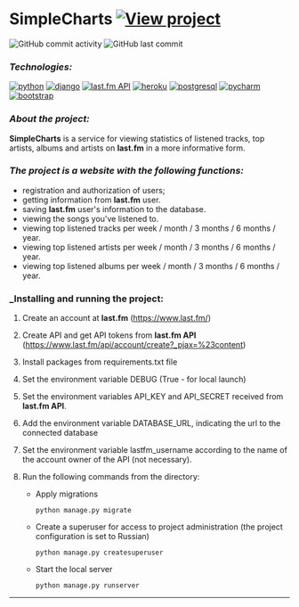 # SimpleCharts [![View project](https://img.shields.io/badge/view-project-brightgreen)](https://simplechartsgrads.herokuapp.com/)

![GitHub commit activity](https://img.shields.io/github/commit-activity/y/Trivium0911/SimpleCharts?color=brightgreen&style=plastic)
![GitHub last commit](https://img.shields.io/github/last-commit/Trivium0911/SimpleCharts?style=plastic)


### _Technologies:_
[![python](https://img.shields.io/badge/Python-FFD43B?style=for-the-badge&logo=python&logoColor=darkgreen)](https://www.python.org/)
[![django](https://img.shields.io/badge/Django-092E20?style=for-the-badge&logo=django&logoColor=green)](https://docs.djangoproject.com/en/3.2/)
[![last.fm API](https://img.shields.io/badge/last.fm_API-100000?style=for-the-badge&logo=last.fm&logoColor=EA0303&labelColor=121111&color=151515)](https://www.last.fm/api/)
[![heroku](https://img.shields.io/badge/Heroku-430098?style=for-the-badge&logo=heroku&logoColor=white)](https://devcenter.heroku.com/categories/reference)
[![postgresql](https://img.shields.io/badge/PostgreSQL-316192?style=for-the-badge&logo=postgresql&logoColor=white)](https://www.postgresql.org/)
[![pycharm](https://img.shields.io/badge/pycharm-143?style=for-the-badge&logo=pycharm&logoColor=black&color=black&labelColor=green)](https://www.jetbrains.com/ru-ru/pycharm/)
[![bootstrap](https://img.shields.io/badge/Bootstrap-563D7C?style=for-the-badge&logo=bootstrap&logoColor=white)](https://getbootstrap.com/)

### _About the project:_

__SimpleCharts__ is a service for viewing statistics of listened tracks, top artists, albums and artists on __last.fm__ in a more informative form.

### _The project is a website with the following functions:_

* registration and authorization of users;
* getting information from __last.fm__ user.
* saving __last.fm__ user's information to the database.
* viewing the songs you've listened to.
* viewing top listened tracks per week / month / 3 months / 6 months / year.
* viewing top listened artists per week / month / 3 months / 6 months / year.
* viewing top listened albums per week / month / 3 months / 6 months / year.


### _Installing and running the project:
1. Create an account at __last.fm__ (https://www.last.fm/)
2. Create API and get API tokens from __last.fm API__ (https://www.last.fm/api/account/create?_pjax=%23content)
3. Install packages from requirements.txt file
4. Set the environment variable DEBUG (True - for local launch)
5. Set the environment variables API_KEY and API_SECRET received from __last.fm API__.
6. Add the environment variable DATABASE_URL, indicating the url to the connected database
7. Set the environment variable lastfm_username according to the name of the account owner of the API (not necessary).
4. Run the following commands from the directory:

    - Apply migrations
        ```
        python manage.py migrate
        ```
    - Create a superuser for access to project administration (the project configuration is set to Russian)
        ```
        python manage.py createsuperuser
        ```
    - Start the local server
        ```
        python manage.py runserver
        ```
---	
